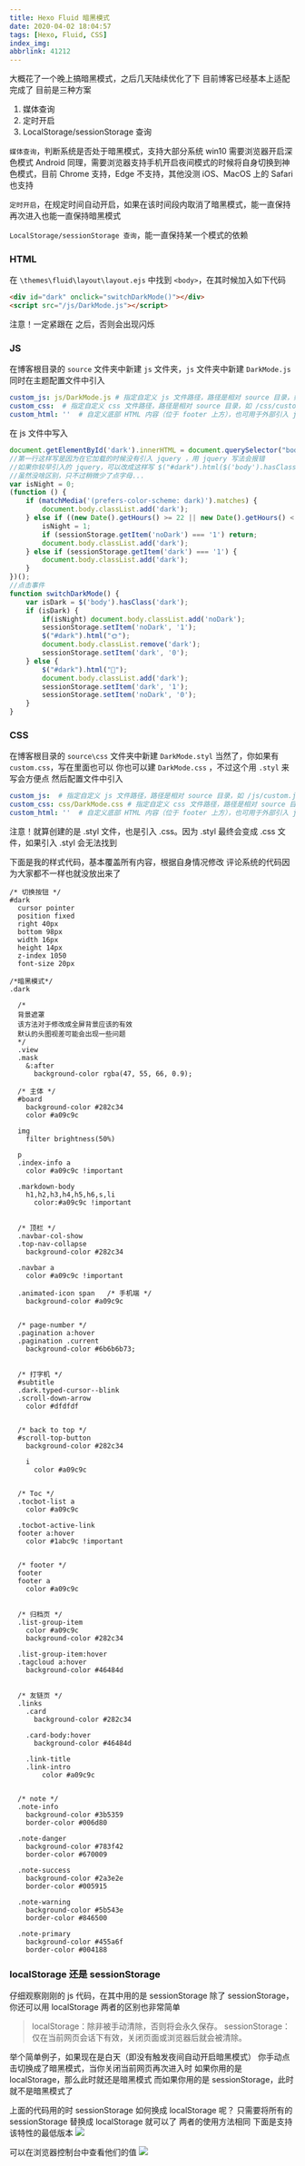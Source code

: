 ```yaml
---
title: Hexo Fluid 暗黑模式
date: 2020-04-02 18:04:57
tags: [Hexo, Fluid, CSS]
index_img: 
abbrlink: 41212
---
```


大概花了一个晚上搞暗黑模式，之后几天陆续优化了下
目前博客已经基本上适配完成了
目前是三种方案
1. 媒体查询
2. 定时开启
3. LocalStorage/sessionStorage 查询

`媒体查询`，判断系统是否处于暗黑模式，支持大部分系统
win10 需要浏览器开启深色模式
Android 同理，需要浏览器支持手机开启夜间模式的时候将自身切换到神色模式，目前 Chrome 支持，Edge 不支持，其他没测
iOS、MacOS 上的 Safari 也支持

`定时开启`，在规定时间自动开启，如果在该时间段内取消了暗黑模式，能一直保持
再次进入也能一直保持暗黑模式

`LocalStorage/sessionStorage 查询`，能一直保持某一个模式的依赖

### HTML

在 `\themes\fluid\layout\layout.ejs` 中找到 `<body>`，在其时候加入如下代码
```html
<div id="dark" onclick="switchDarkMode()"></div>
<script src="/js/DarkMode.js"></script>
```
<p class="note note-danger">注意！一定紧跟在 <body> 之后，否则会出现闪烁</p>



### JS

在博客根目录的 `source` 文件夹中新建 `js` 文件夹，`js` 文件夹中新建 `DarkMode.js`
同时在主题配置文件中引入

```yml
custom_js: js/DarkMode.js # 指定自定义 js 文件路径，路径是相对 source 目录，如 /js/custom.js
custom_css:  # 指定自定义 css 文件路径，路径是相对 source 目录，如 /css/custom.css
custom_html: ''  # 自定义底部 HTML 内容（位于 footer 上方），也可用于外部引入 js css 这些操作，注意不要和 post.custom 配置冲突
```


在 js 文件中写入

```js
document.getElementById('dark').innerHTML = document.querySelector("body").classList.contains("dark")?"🌙":"🌞";
//第一行这样写是因为在它加载的时候没有引入 jquery ，用 jquery 写法会报错
//如果你较早引入的 jquery，可以改成这样写 $("#dark").html($('body').hasClass('dark')?"🌙":"🌞");
//虽然没啥区别，只不过稍微少了点字母...
var isNight = 0;
(function () {
    if (matchMedia('(prefers-color-scheme: dark)').matches) {
        document.body.classList.add('dark');
    } else if ((new Date().getHours() >= 22 || new Date().getHours() < 7)) {
        isNight = 1; 
        if (sessionStorage.getItem('noDark') === '1') return;
        document.body.classList.add('dark');
    } else if (sessionStorage.getItem('dark') === '1') {
        document.body.classList.add('dark');
    }
})();
//点击事件
function switchDarkMode() {
    var isDark = $('body').hasClass('dark');
    if (isDark) {
        if(isNight) document.body.classList.add('noDark');
        sessionStorage.setItem('noDark', '1');
        $("#dark").html("🌞");
        document.body.classList.remove('dark');
        sessionStorage.setItem('dark', '0');
    } else {
        $("#dark").html("🌙"); 
        document.body.classList.add('dark');
        sessionStorage.setItem('dark', '1');
        sessionStorage.setItem('noDark', '0');
    }
}
```


### CSS
在博客根目录的 `source\css` 文件夹中新建 `DarkMode.styl`
当然了，你如果有 `custom.css`，写在里面也可以
你也可以建 `DarkMode.css` ，不过这个用 `.styl` 来写会方便点
然后配置文件中引入
```yml
custom_js:  # 指定自定义 js 文件路径，路径是相对 source 目录，如 /js/custom.js
custom_css: css/DarkMode.css # 指定自定义 css 文件路径，路径是相对 source 目录，如 /css/custom.css
custom_html: ''  # 自定义底部 HTML 内容（位于 footer 上方），也可用于外部引入 js css 这些操作，注意不要和 post.custom 配置冲突
```
<p class="note note-danger">注意！就算创建的是 .styl 文件，也是引入 .css。因为 .styl 最终会变成 .css 文件，如果引入 .styl 会无法找到</p>

下面是我的样式代码，基本覆盖所有内容，根据自身情况修改
评论系统的代码因为大家都不一样也就没放出来了
```stylus
/* 切换按钮 */
#dark
  cursor pointer
  position fixed
  right 40px
  bottom 98px
  width 16px
  height 14px
  z-index 1050
  font-size 20px

/*暗黑模式*/
.dark

  /*
  背景遮罩
  该方法对于修改成全屏背景应该的有效
  默认的头图视差可能会出现一些问题
  */
  .view
  .mask
    &:after
      background-color rgba(47, 55, 66, 0.9);

  /* 主体 */
  #board 
    background-color #282c34
    color #a09c9c
  
  img  
    filter brightness(50%)

  p
  .index-info a  
    color #a09c9c !important

  .markdown-body
    h1,h2,h3,h4,h5,h6,s,li  
      color:#a09c9c !important
    

  /* 顶栏 */
  .navbar-col-show
  .top-nav-collapse  
    background-color #282c34
    
  .navbar a  
    color #a09c9c !important
    
  .animated-icon span   /* 手机端 */
    background-color #a09c9c


  /* page-number */
  .pagination a:hover
  .pagination .current  
    background-color #6b6b6b73;


  /* 打字机 */
  #subtitle
  .dark.typed-cursor--blink
  .scroll-down-arrow
    color #dfdfdf


  /* back to top */
  #scroll-top-button
    background-color #282c34

    i
      color #a09c9c
    

  /* Toc */
  .tocbot-list a
    color #a09c9c

  .tocbot-active-link
  footer a:hover
    color #1abc9c !important


  /* footer */
  footer
  footer a
    color #a09c9c
    

  /* 归档页 */
  .list-group-item
    color #a09c9c
    background-color #282c34
    
  .list-group-item:hover
  .tagcloud a:hover
    background-color #46484d


  /* 友链页 */
  .links
    .card  
      background-color #282c34
        
    .card-body:hover  
      background-color #46484d
        
    .link-title
    .link-intro  
        color #a09c9c
    

  /* note */
  .note-info
    background-color #3b5359
    border-color #006d80

  .note-danger
    background-color #783f42
    border-color #670009

  .note-success
    background-color #2a3e2e
    border-color #005915

  .note-warning
    background-color #5b543e
    border-color #846500

  .note-primary
    background-color #455a6f
    border-color #004188
```


### localStorage 还是 sessionStorage
仔细观察刚刚的 js 代码，在其中用的是 sessionStorage
除了 sessionStorage，你还可以用 localStorage
两者的区别也非常简单

>localStorage：除非被手动清除，否则将会永久保存。
sessionStorage： 仅在当前网页会话下有效，关闭页面或浏览器后就会被清除。

举个简单例子，如果现在是白天（即没有触发夜间自动开启暗黑模式）
你手动点击切换成了暗黑模式，当你关闭当前网页再次进入时
如果你用的是 localStorage，那么此时就还是暗黑模式
而如果你用的是 sessionStorage，此时就不是暗黑模式了

上面的代码用的时 sessionStorage
如何换成 localStorage 呢？
只需要将所有的 sessionStorage 替换成 localStorage 就可以了
两者的使用方法相同
下面是支持该特性的最低版本
![](https://royce-img.oss-cn-beijing.aliyuncs.com/41212/01.webp)

可以在浏览器控制台中查看他们的值
![](https://royce-img.oss-cn-beijing.aliyuncs.com/41212/02.webp)